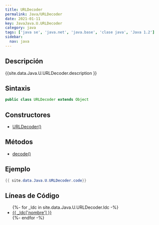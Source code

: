 ```yaml
---
title: URLDecoder
permalink: Java/URLDecoder
date: 2021-01-11
key: JavaJava.U.URLDecoder
category: java
tags: ['java se', 'java.net', 'java.base', 'clase java', 'Java 1.2']
sidebar: 
  nav: java
---
```


## Descripción
{{site.data.Java.U.URLDecoder.description }}

## Sintaxis
~~~java
public class URLDecoder extends Object
~~~

## Constructores
* [URLDecoder()](/Java/URLDecoder/URLDecoder/)

## Métodos
* [decode()](/Java/URLDecoder/decode)

## Ejemplo
~~~java
{{ site.data.Java.U.URLDecoder.code}}
~~~

## Líneas de Código
<ul>
{%- for _ldc in site.data.Java.U.URLDecoder.ldc -%}
   <li>
       <a href="{{_ldc['url'] }}">{{ _ldc['nombre'] }}</a>
   </li>
{%- endfor -%}
</ul>
